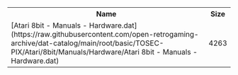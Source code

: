 <table>
<tr><th>Name</th><th>Size</th></tr>
<tr><td>
[Atari 8bit - Manuals - Hardware.dat](https://raw.githubusercontent.com/open-retrogaming-archive/dat-catalog/main/root/basic/TOSEC-PIX/Atari/8bit/Manuals/Hardware/Atari 8bit - Manuals - Hardware.dat)
</td><td>4263</td></tr>
</table>

